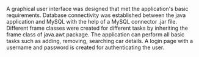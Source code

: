 A graphical user interface was designed that met the application's basic requirements. Database connectivity was established between the java application and MySQL with the help of a MySQL connector .jar file. Different frame classes were created for different tasks by inheriting the frame class of java.awt package. The application can perform all basic tasks such as adding, removing, searching car details. A login page with a username and password is created for authenticating the user.
